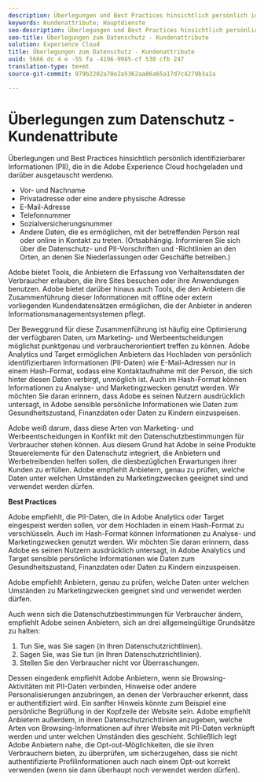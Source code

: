 ```yaml
---
description: Überlegungen und Best Practices hinsichtlich persönlich identifizierbarer Informationen (PII), die in die Adobe Experience Cloud hochgeladen und darüber ausgetauscht werdenю.
keywords: Kundenattribute; Hauptdienste
seo-description: Überlegungen und Best Practices hinsichtlich persönlich identifizierbarer Informationen (PII), die in die Adobe Experience Cloud hochgeladen und darüber ausgetauscht werdenю.
seo-title: Überlegungen zum Datenschutz - Kundenattribute
solution: Experience Cloud
title: Überlegungen zum Datenschutz - Kundenattribute
uuid: 5666 dc 4 e -55 fa -4196-9985-cf 530 cfb 247
translation-type: tm+mt
source-git-commit: 979b2202a70e2a5362aa86a65a17d7c4279b3a1a

---
```



# Überlegungen zum Datenschutz - Kundenattribute

Überlegungen und Best Practices hinsichtlich persönlich identifizierbarer Informationen (PII), die in die Adobe Experience Cloud hochgeladen und darüber ausgetauscht werdenю.


<!-- <p>https://wiki.corp.adobe.com/display/omtrplatform/Visitor+Enrichment+and+privacy#VisitorEnrichmentandprivacy-INFORMATIONASSOCIATIONOPTIONS </p> -->


* Vor- und Nachname
* Privatadresse oder eine andere physische Adresse
* E-Mail-Adresse
* Telefonnummer
* Sozialversicherungsnummer
* Andere Daten, die es ermöglichen, mit der betreffenden Person real oder online in Kontakt zu treten. (Ortsabhängig. Informieren Sie sich über die Datenschutz- und PII-Vorschriften und -Richtlinien an den Orten, an denen Sie Niederlassungen oder Geschäfte betreiben.)


Adobe bietet Tools, die Anbietern die Erfassung von Verhaltensdaten der Verbraucher erlauben, die ihre Sites besuchen oder ihre Anwendungen benutzen. Adobe bietet darüber hinaus auch Tools, die den Anbietern die Zusammenführung dieser Informationen mit offline oder extern vorliegenden Kundendatensätzen ermöglichen, die der Anbieter in anderen Informationsmanagementsystemen pflegt.

Der Beweggrund für diese Zusammenführung ist häufig eine Optimierung der verfügbaren Daten, um Marketing- und Werbeentscheidungen möglichst punktgenau und verbraucherorientiert treffen zu können. Adobe Analytics und Target ermöglichen Anbietern das Hochladen von persönlich identifizierbaren Informationen (PII-Daten) wie E-Mail-Adressen nur in einem Hash-Format, sodass eine Kontaktaufnahme mit der Person, die sich hinter diesen Daten verbirgt, unmöglich ist. Auch im Hash-Format können Informationen zu Analyse- und Marketingzwecken genutzt werden. Wir möchten Sie daran erinnern, dass Adobe es seinen Nutzern ausdrücklich untersagt, in Adobe sensible persönliche Informationen wie Daten zum Gesundheitszustand, Finanzdaten oder Daten zu Kindern einzuspeisen.

Adobe weiß darum, dass diese Arten von Marketing- und Werbeentscheidungen in Konflikt mit den Datenschutzbestimmungen für Verbraucher stehen können. Aus diesem Grund hat Adobe in seine Produkte Steuerelemente für den Datenschutz integriert, die Anbietern und Werbetreibenden helfen sollen, die diesbezüglichen Erwartungen ihrer Kunden zu erfüllen. Adobe empfiehlt Anbietern, genau zu prüfen, welche Daten unter welchen Umständen zu Marketingzwecken geeignet sind und verwendet werden dürfen.

**Best Practices**

Adobe empfiehlt, die PII-Daten, die in Adobe Analytics oder Target eingespeist werden sollen, vor dem Hochladen in einem Hash-Format zu verschlüsseln. Auch im Hash-Format können Informationen zu Analyse- und Marketingzwecken genutzt werden. Wir möchten Sie daran erinnern, dass Adobe es seinen Nutzern ausdrücklich untersagt, in Adobe Analytics und Target sensible persönliche Informationen wie Daten zum Gesundheitszustand, Finanzdaten oder Daten zu Kindern einzuspeisen.

Adobe empfiehlt Anbietern, genau zu prüfen, welche Daten unter welchen Umständen zu Marketingzwecken geeignet sind und verwendet werden dürfen.

Auch wenn sich die Datenschutzbestimmungen für Verbraucher ändern, empfiehlt Adobe seinen Anbietern, sich an drei allgemeingültige Grundsätze zu halten:

1. Tun Sie, was Sie sagen (in Ihren Datenschutzrichtlinien).
1. Sagen Sie, was Sie tun (in Ihren Datenschutzrichtlinien).
1. Stellen Sie den Verbraucher nicht vor Überraschungen.

Dessen eingedenk empfiehlt Adobe Anbietern, wenn sie Browsing-Aktivitäten mit PII-Daten verbinden, Hinweise oder andere Personalisierungen anzubringen, an denen der Verbraucher erkennt, dass er authentifiziert wird. Ein sanfter Hinweis könnte zum Beispiel eine persönliche Begrüßung in der Kopfzeile der Website sein. Adobe empfiehlt Anbietern außerdem, in ihren Datenschutzrichtlinien anzugeben, welche Arten von Browsing-Informationen auf ihrer Website mit PII-Daten verknüpft werden und unter welchen Umständen dies geschieht. Schließlich legt Adobe Anbietern nahe, die Opt-out-Möglichkeiten, die sie ihren Verbrauchern bieten, zu überprüfen, um sicherzugehen, dass sie nicht authentifizierte Profilinformationen auch nach einem Opt-out korrekt verwenden (wenn sie dann überhaupt noch verwendet werden dürfen).

<!-- <p> <b>Vinay Geol</b> should help craft privacy regarding how all MAC uses privacy/cookies. Privacy implications around each part of the workflow. Moving from CRM to MAC. Can it include PII? What is PII? What isn't PII? </p> 
<p>CRM data is Known Data or Info. Going to combine with activity that occurs when visitor was not authenticated. PII wiki: </p> 
<p>https://wiki.corp.adobe.com/display/omtrplatform/Visitor+Enrichment+and+privacy#VisitorEnrichmentandprivacy-INFORMATIONASSOCIATIONOPTIONS </p> 
<p>Refactoring of implementation docs as it relates to privacy and cookies. </p> 
<p>Add content to https://marketing.adobe.com/resources/help/en_US/mcloud/t-publish-audience-segment.html, as follows: </p> 
<p> Audiences are not filtered based on the authentication state of a visitor. If a visitor can browse your site in un-authenticated and authenticated states, actions that occur when a visitor is un-authenticated can still cause a visitor to be included in an audience. Please review <link> to understand the full privacy implications of audience sharing. </p> 
<p>That "link" goes to a topic dedicated to PII, with this text: </p> 
<p> - Adobe Analytics allows its advertisers to upload personally identifiable information (PII) such as email addresses. When uploading PII to Adobe Analytics, Adobe recommends that the customer should hash PII prior to uploading it to Adobe. Hashed information can still be used for analysis and for marketing purposes. As a reminder, Adobe prohibits advertisers from sending sensitive personal information to Adobe Analytics, such as medical records, financial account information, and information about minors. </p> 
<p> - Adobe recommends its advertisers carefully consider which information is appropriate to use for marketing purposes and in which circumstances the advertiser has permission to use such information. </p> 
<p> - As consumer privacy law remains in flux, Adobe recommends that advertisers respect three common tenets: 1) Do what you say (in your privacy policy); 2) Say what you do (in your privacy policy); and 3) Don't surprise your consumers. </p> 
<p> - With these expectations in mind, Adobe recommends that when an advertiser associates browsing activities to PII, the advertiser provide notices/personalization indicating that the consumer is authenticated. An example of this is including a 'Hello, Jane' greeting within the header of the website. Adobe also recommends that advertisers describe in its privacy policy what type of browsing information it associates with PII and under what circumstances browsing information is associated with PII. Lastly, Adobe strongly recommends advertisers review the opt out choices they provide their consumers to understand whether and how they can use unauthenticated profile information post opt out. </p> 
<p>Possibly revamp the cookies to include privacy, with best practices: https://marketing.adobe.com/resources/help/en_US/whitepapers/cookies/ </p> -->
